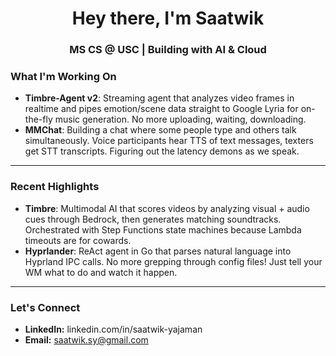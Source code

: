 <h1 align="center">Hey there, I'm Saatwik</h1>
<h3 align="center">MS CS @ USC | Building with AI & Cloud</h3>

### What I'm Working On
- **Timbre-Agent v2**: Streaming agent that analyzes video frames in realtime and pipes emotion/scene data straight to Google Lyria for on-the-fly music generation. No more uploading, waiting, downloading.
- **MMChat**: Building a chat where some people type and others talk simultaneously. Voice participants hear TTS of text messages, texters get STT transcripts. Figuring out the latency demons as we speak.

---

### Recent Highlights
- **Timbre**: Multimodal AI that scores videos by analyzing visual + audio cues through Bedrock, then generates matching soundtracks. Orchestrated with Step Functions state machines because Lambda timeouts are for cowards.
- **Hyprlander**: ReAct agent in Go that parses natural language into Hyprland IPC calls. No more grepping through config files! Just tell your WM what to do and watch it happen.

---

### Let's Connect
- **LinkedIn:** linkedin.com/in/saatwik-yajaman
- **Email:** saatwik.sy@gmail.com
